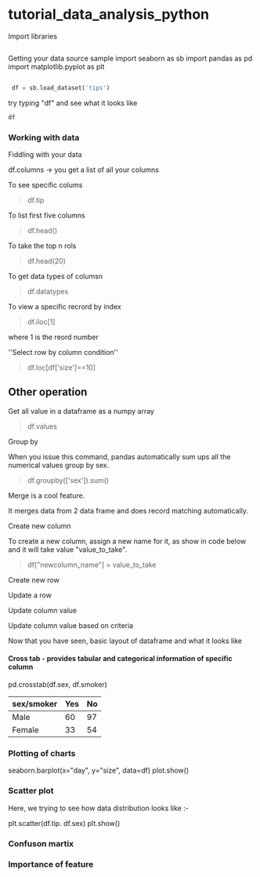 # tutorial_data_analysis_python

Import libraries 

~~~ python 


~~~~

Getting your data source sample
import seaborn as sb
import pandas as pd
import matplotlib.pyplot as plt 

~~~python 

 df = sb.load_dataset('tips')

~~~

try typing "df" and see what it looks like 

~~~python
df
~~~~

### Working with data

Fiddling with your data 


df.columns -> you get a list of all your columns 

To see specific colums 

> df.tip

To list first five columns 


> df.head()


To take the top n rols 

> df.head(20)



To get data types of columsn 

> df.datatypes


To view a specific recrord by index

> df.iloc[1]

where 1 is the reord number 


''Select row by column condition''

>df.loc[df['size']==10]


## Other operation 

Get all value in a dataframe as a numpy array

> df.values 





Group by 

When you issue this command, pandas automatically sum ups all the numerical values group by sex. 

> df.groupby(['sex']).sum()


Merge is a cool feature. 

It merges data from 2 data frame and does record matching automatically.


Create new column 

To create a new column, assign a new name for it, as show in code below and it will take value "value_to_take".

> df["newcolumn_name"] = value_to_take


Create new row 

Update a row 

Update column value 

Update column value based on criteria


Now that you have seen, basic layout of dataframe and what it looks like 


#### Cross tab - provides tabular and categorical information of specific column  

pd.crosstab(df.sex, df.smoker)
       
sex/smoker    |  Yes | No|
--- | ---|---
Male     |     60     |  97|
Female   |     33   |    54|





### Plotting of charts 

seaborn.barplot(x="day", y="size", data=df)
plot.show()



### Scatter plot 


Here, we trying to see how data distribution looks like :- 

plt.scatter(df.tip. df.sex)
plt.show()


### Confuson martix


### Importance of feature 








